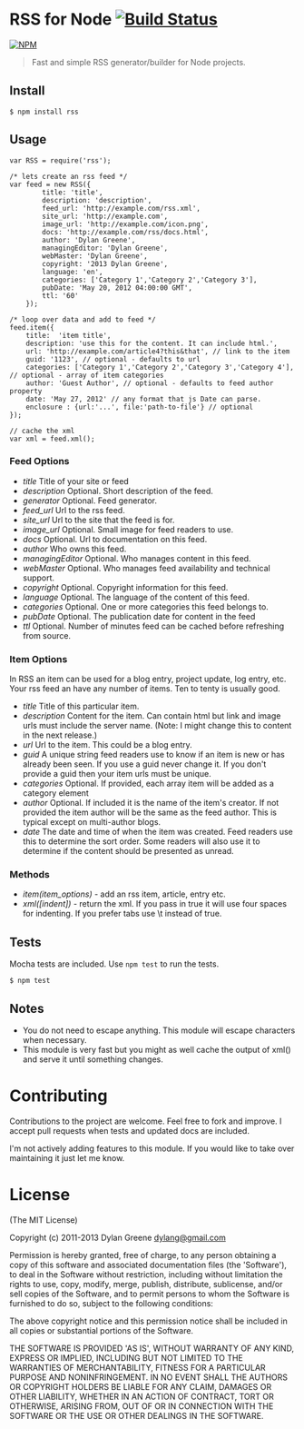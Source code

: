 # RSS for Node [![Build Status](https://secure.travis-ci.org/dylang/node-rss.png)](http://travis-ci.org/dylang/node-rss)

  [![NPM](https://nodei.co/npm/rss.png?downloads=true)](https://nodei.co/npm/rss/)

> Fast and simple RSS generator/builder for Node projects.

## Install

    $ npm install rss

## Usage

    var RSS = require('rss');

    /* lets create an rss feed */
    var feed = new RSS({
            title: 'title',
            description: 'description',
            feed_url: 'http://example.com/rss.xml',
            site_url: 'http://example.com',
            image_url: 'http://example.com/icon.png',
            docs: 'http://example.com/rss/docs.html',
            author: 'Dylan Greene',
            managingEditor: 'Dylan Greene',
            webMaster: 'Dylan Greene',
            copyright: '2013 Dylan Greene',
            language: 'en',
            categories: ['Category 1','Category 2','Category 3'],
            pubDate: 'May 20, 2012 04:00:00 GMT',
            ttl: '60'
        });

    /* loop over data and add to feed */
    feed.item({
        title:  'item title',
        description: 'use this for the content. It can include html.',
        url: 'http://example.com/article4?this&that', // link to the item
        guid: '1123', // optional - defaults to url
        categories: ['Category 1','Category 2','Category 3','Category 4'], // optional - array of item categories
        author: 'Guest Author', // optional - defaults to feed author property
        date: 'May 27, 2012' // any format that js Date can parse.
        enclosure : {url:'...', file:'path-to-file'} // optional
    });

    // cache the xml
    var xml = feed.xml();

### Feed Options

 * _title_ <string> Title of your site or feed
 * _description_ <string> Optional. Short description of the feed.
 * _generator_ <string> Optional. Feed generator.
 * _feed_url_ <url> Url to the rss feed.
 * _site_url_ <url> Url to the site that the feed is for.
 * _image_url_ <url> Optional. Small image for feed readers to use.
 * _docs_ <url> Optional. Url to documentation on this feed.
 * _author_ <string> Who owns this feed.
 * _managingEditor_ <string> Optional. Who manages content in this feed.
 * _webMaster_ <string> Optional. Who manages feed availability and technical support.
 * _copyright_ <string> Optional. Copyright information for this feed.
 * _language_ <string> Optional. The language of the content of this feed.
 * _categories_ <array> Optional. One or more categories this feed belongs to.
 * _pubDate_ <Date object or date string> Optional. The publication date for content in the feed
 * _ttl_ <int> Optional. Number of minutes feed can be cached before refreshing from source.

### Item Options

In RSS an item can be used for a blog entry, project update, log entry, etc.  Your rss feed
an have any number of items. Ten to tenty is usually good.

 * _title_ <string> Title of this particular item.
 * _description_ <string> Content for the item.  Can contain html but link and image urls must include the server name.
 (Note: I might change this to content in the next release.)
 * _url_ <url> Url to the item. This could be a blog entry.
 * _guid_ <unique string> A unique string feed readers use to know if an item is new or has already been seen.
 If you use a guid never change it.  If you don't provide a guid then your item urls must
 be unique.
 * _categories_ <array> Optional. If provided, each array item will be added as a category element
 * _author_ <string> Optional.  If included it is the name of the item's creator.
 If not provided the item author will be the same as the feed author.  This is typical
 except on multi-author blogs.
 * _date_ <Date object or date string> The date and time of when the item was created.  Feed
 readers use this to determine the sort order. Some readers will also use it to determine
 if the content should be presented as unread.

### Methods

 * _item(item_options)_ - add an rss item, article, entry etc.
 * _xml([indent])_ - return the xml.  If you pass in true it will use four spaces for indenting. If you prefer
 tabs use \t instead of true.

## Tests

 Mocha tests are included. Use `npm test` to run the tests.

    $ npm test

## Notes
 * You do not need to escape anything. This module will escape characters when necessary.
 * This module is very fast but you might as well cache the output of xml() and serve
 it until something changes.

# Contributing

Contributions to the project are welcome. Feel free to fork and improve.
I accept pull requests when tests and updated docs are included.

I'm not actively adding features to this module. If you would like to take over maintaining it
just let me know.

# License

(The MIT License)

Copyright (c) 2011-2013 Dylan Greene <dylang@gmail.com>

Permission is hereby granted, free of charge, to any person obtaining
a copy of this software and associated documentation files (the
'Software'), to deal in the Software without restriction, including
without limitation the rights to use, copy, modify, merge, publish,
distribute, sublicense, and/or sell copies of the Software, and to
permit persons to whom the Software is furnished to do so, subject to
the following conditions:

The above copyright notice and this permission notice shall be
included in all copies or substantial portions of the Software.

THE SOFTWARE IS PROVIDED 'AS IS', WITHOUT WARRANTY OF ANY KIND,
EXPRESS OR IMPLIED, INCLUDING BUT NOT LIMITED TO THE WARRANTIES OF
MERCHANTABILITY, FITNESS FOR A PARTICULAR PURPOSE AND NONINFRINGEMENT.
IN NO EVENT SHALL THE AUTHORS OR COPYRIGHT HOLDERS BE LIABLE FOR ANY
CLAIM, DAMAGES OR OTHER LIABILITY, WHETHER IN AN ACTION OF CONTRACT,
TORT OR OTHERWISE, ARISING FROM, OUT OF OR IN CONNECTION WITH THE
SOFTWARE OR THE USE OR OTHER DEALINGS IN THE SOFTWARE.